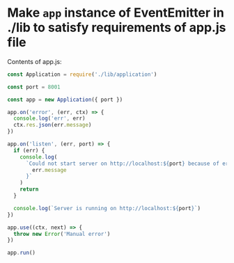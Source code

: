 # Make `app` instance of EventEmitter in ./lib to satisfy requirements of app.js file

Contents of app.js:

```js
const Application = require('./lib/application')

const port = 8001

const app = new Application({ port })

app.on('error', (err, ctx) => {
  console.log('err', err)
  ctx.res.json(err.message)
})

app.on('listen', (err, port) => {
  if (err) {
    console.log(
      `Could not start server on http://localhost:${port} because of error: ${
        err.message
      }`
    )
    return
  }

  console.log(`Server is running on http://localhost:${port}`)
})

app.use((ctx, next) => {
  throw new Error('Manual error')
})

app.run()

```
